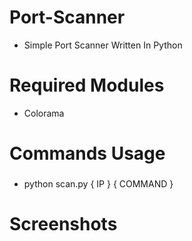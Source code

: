 # Port-Scanner

* Simple Port Scanner Written In Python

# Required Modules

* Colorama

# Commands Usage
###

* python scan.py { IP }  { COMMAND }

# Screenshots
   
